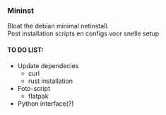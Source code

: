 ### Mininst
Bloat the debian minimal netinstall.\
Post installation scripts en configs voor snelle setup


#### __TO DO LIST:__
- Update dependecies
  - curl
  - rust installation
- Foto-script
  - flatpak
- Python interface(?)
